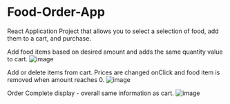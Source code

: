 # Food-Order-App
React Application Project that allows you to select a selection of food, add them to a cart, and purchase.

Add food items based on desired amount and adds the same quantity value to cart.
![image](https://user-images.githubusercontent.com/74930417/207165878-7d2ecbdf-d61f-4523-9593-bb2f6a781a0b.png)

Add or delete items from cart. Prices are changed onClick and food item is removed when amount reaches 0.
![image](https://user-images.githubusercontent.com/74930417/207166958-bf5e12f7-a51a-457c-afe2-8615e7fb4988.png)

Order Complete display - overall same information as cart.
![image](https://user-images.githubusercontent.com/74930417/207427349-c04795f5-fc08-4316-9c67-6de24b705803.png)
